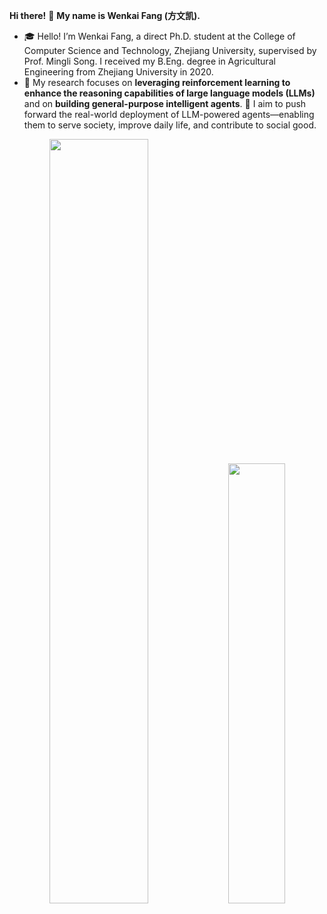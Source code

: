**Hi there!** 👋 **My name is Wenkai Fang (方文凯).**

- 🎓 Hello! I’m Wenkai Fang, a direct Ph.D. student at the College of Computer Science and Technology, <a href="https://www.zju.edu.cn/english/" target="_blank" style="text-decoration: none">Zhejiang University</a>, supervised by Prof. <a href="https://person.zju.edu.cn/en/msong" target="_blank" style="text-decoration: none">Mingli Song</a>. I received my B.Eng. degree in Agricultural Engineering from <a href="https://www.zju.edu.cn/english/" target="_blank" style="text-decoration: none">Zhejiang University</a> in 2020. 
- 🤖 My research focuses on **leveraging reinforcement learning to enhance the reasoning capabilities of large language models (LLMs)** and on **building general-purpose intelligent agents**. 🚀 I aim to push forward the real-world deployment of LLM-powered agents—enabling them to serve society, improve daily life, and contribute to social good. 



<div align="center">
  <img src="https://github-readme-stats.vercel.app/api?username=wantbook-book&show_icons=true&theme=prussian&rank_icon=github" width="56%">
  <img src="https://github-readme-stats.vercel.app/api/top-langs/?username=wantbook-book&theme=prussian&layout=compact&hide=jupyter%20notebook" width="42.5%">
</div>
